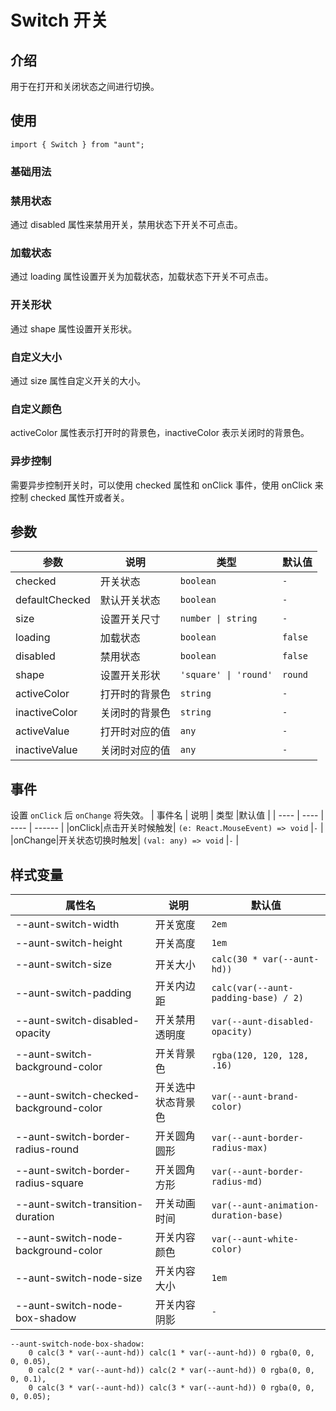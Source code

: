 # Switch 开关

<code hidden="hidden" src="./demos/demo.tsx"></code>

## 介绍

用于在打开和关闭状态之间进行切换。

## 使用

```tsx
import { Switch } from "aunt";
```

### 基础用法

<code src="./demos/demo-base.tsx"></code>

### 禁用状态

通过 disabled 属性来禁用开关，禁用状态下开关不可点击。
<code src="./demos/demo-disabled.tsx"></code>

### 加载状态

通过 loading 属性设置开关为加载状态，加载状态下开关不可点击。
<code src="./demos/demo-loading.tsx"></code>

### 开关形状

通过 shape 属性设置开关形状。
<code src="./demos/demo-shape.tsx"></code>

### 自定义大小

通过 size 属性自定义开关的大小。
<code src="./demos/demo-size.tsx"></code>

### 自定义颜色

activeColor 属性表示打开时的背景色，inactiveColor 表示关闭时的背景色。
<code src="./demos/demo-color.tsx"></code>

### 异步控制

需要异步控制开关时，可以使用 checked 属性和 onClick 事件，使用 onClick 来控制 checked 属性开或者关。
<code src="./demos/demo-async.tsx"></code>

## 参数

| 参数           | 说明           | 类型                  | 默认值  |
| -------------- | -------------- | --------------------- | ------- |
| checked        | 开关状态       | `boolean`             | `-`     |
| defaultChecked | 默认开关状态   | `boolean`             | `-`     |
| size           | 设置开关尺寸   | `number \| string`    | `-`     |
| loading        | 加载状态       | `boolean`             | `false` |
| disabled       | 禁用状态       | `boolean`             | `false` |
| shape          | 设置开关形状   | `'square' \| 'round'` | `round` |
| activeColor    | 打开时的背景色 | `string`              | `-`     |
| inactiveColor  | 关闭时的背景色 | `string`              | `-`     |
| activeValue    | 打开时对应的值 | `any`                 | `-`     |
| inactiveValue  | 关闭时对应的值 | `any`                 | `-`     |

## 事件

设置 `onClick` 后 `onChange` 将失效。
| 事件名 | 说明 | 类型 |默认值 |
| ---- | ---- | ---- | ------ |
|onClick|点击开关时候触发| `(e: React.MouseEvent) => void` |`-` |
|onChange|开关状态切换时触发| `(val: any) => void` |`-` |

## 样式变量

| 属性名                                 | 说明               | 默认值                                |
| -------------------------------------- | ------------------ | ------------------------------------- |
| --aunt-switch-width                    | 开关宽度           | `2em`                                 |
| --aunt-switch-height                   | 开关高度           | `1em`                                 |
| --aunt-switch-size                     | 开关大小           | `calc(30 * var(--aunt-hd))`           |
| --aunt-switch-padding                  | 开关内边距         | `calc(var(--aunt-padding-base) / 2)`  |
| --aunt-switch-disabled-opacity         | 开关禁用透明度     | `var(--aunt-disabled-opacity)`        |
| --aunt-switch-background-color         | 开关背景色         | `rgba(120, 120, 128, .16)`            |
| --aunt-switch-checked-background-color | 开关选中状态背景色 | `var(--aunt-brand-color)`             |
| --aunt-switch-border-radius-round      | 开关圆角圆形       | `var(--aunt-border-radius-max)`       |
| --aunt-switch-border-radius-square     | 开关圆角方形       | `var(--aunt-border-radius-md)`        |
| --aunt-switch-transition-duration      | 开关动画时间       | `var(--aunt-animation-duration-base)` |
| --aunt-switch-node-background-color    | 开关内容颜色       | `var(--aunt-white-color)`             |
| --aunt-switch-node-size                | 开关内容大小       | `1em`                                 |
| --aunt-switch-node-box-shadow          | 开关内容阴影       | `-`                                   |

```less
--aunt-switch-node-box-shadow:
    0 calc(3 * var(--aunt-hd)) calc(1 * var(--aunt-hd)) 0 rgba(0, 0, 0, 0.05),
    0 calc(2 * var(--aunt-hd)) calc(2 * var(--aunt-hd)) 0 rgba(0, 0, 0, 0.1),
    0 calc(3 * var(--aunt-hd)) calc(3 * var(--aunt-hd)) 0 rgba(0, 0, 0, 0.05);
```
